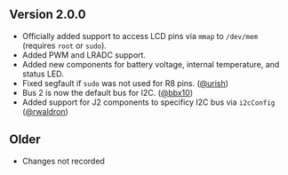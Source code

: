 ## Version 2.0.0

 * Officially added support to access LCD pins via `mmap` to `/dev/mem` (requires `root` or `sudo`).
 * Added PWM and LRADC support.
 * Added new components for battery voltage, internal temperature, and status LED.
 * Fixed segfault if `sudo` was not used for R8 pins. ([@urish](https://github.com/urish))
 * Bus 2 is now the default bus for I2C. ([@bbx10](https://github.com/bbx10))
 * Added support for J2 components to specificy I2C bus via `i2cConfig` ([@rwaldron](https://github.com/rwaldron))

## Older

 * Changes not recorded

